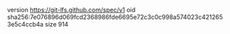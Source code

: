 version https://git-lfs.github.com/spec/v1
oid sha256:7e076896d069fcd2368986fde6695e72c3c0c998a574023c4212653e5c4ccb4a
size 914
